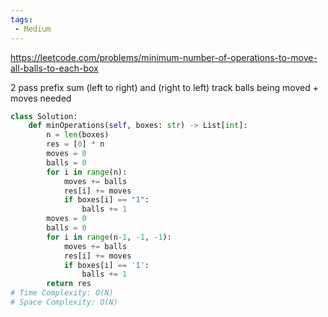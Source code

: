 ```yaml
---
tags:
 - Medium
---
```


https://leetcode.com/problems/minimum-number-of-operations-to-move-all-balls-to-each-box

2 pass prefix sum (left to right) and (right to left)
track balls being moved + moves needed

```python
class Solution:
    def minOperations(self, boxes: str) -> List[int]:
        n = len(boxes)
        res = [0] * n
        moves = 0
        balls = 0
        for i in range(n):
            moves += balls
            res[i] += moves
            if boxes[i] == "1":
                balls += 1
        moves = 0
        balls = 0
        for i in range(n-1, -1, -1):
            moves += balls
            res[i] += moves
            if boxes[i] == '1':
                balls += 1
        return res
# Time Complexity: O(N)
# Space Complexity: O(N)
```